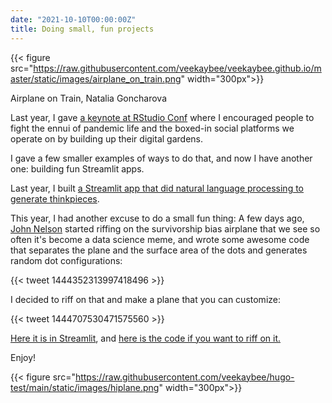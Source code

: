 ```yaml
---
date: "2021-10-10T00:00:00Z"
title: Doing small, fun projects
---
```


<meta name="twitter:card" content="summary">
<meta name="twitter:site" content="@vboykis">
<meta name="twitter:creator" content="@vboykis">
<meta name="twitter:title" content="Doing small, fun projects">
<meta name="twitter:description" content="with Streamlit">
<meta name="twitter:image" content="https://raw.githubusercontent.com/veekaybee/veekaybee.github.io/master/static/images/airplane_on_train.png">


{{< figure src="https://raw.githubusercontent.com/veekaybee/veekaybee.github.io/master/static/images/airplane_on_train.png" width="300px">}}


Airplane on Train, Natalia Goncharova

Last year, I gave [a keynote at RStudio Conf](https://www.rstudio.com/resources/rstudioglobal-2021/your-public-garden/) where I encouraged people to fight the ennui of pandemic life and the boxed-in social platforms we operate on by building up their digital gardens. 

I gave a few smaller examples of ways to do that, and now I have another one: building fun Streamlit apps. 

Last year, I built [a Streamlit app that did natural language processing to generate thinkpieces](http://veekaybee.github.io/2020/06/09/ml-in-prod/).

This year, I had another excuse to do a small fun thing: A few days ago, [John Nelson](https://generativist.falsifiable.com/index.html) started riffing on the survivorship bias airplane that we see so often it's become a data science meme, and wrote some awesome code that separates the plane and the surface area of the dots and generates random dot configurations: 

{{< tweet 1444352313997418496 >}}

I decided to riff on that and make a plane that you can customize: 

{{< tweet 1444707530471575560 >}}

[Here it is in Streamlit](https://share.streamlit.io/veekaybee/plane_lmao/main/planelit.py), and [here is the code if you want to riff on it.](https://github.com/veekaybee/plane_lmao) 

Enjoy!

{{< figure src="https://raw.githubusercontent.com/veekaybee/hugo-test/main/static/images/hiplane.png" width="300px">}}

